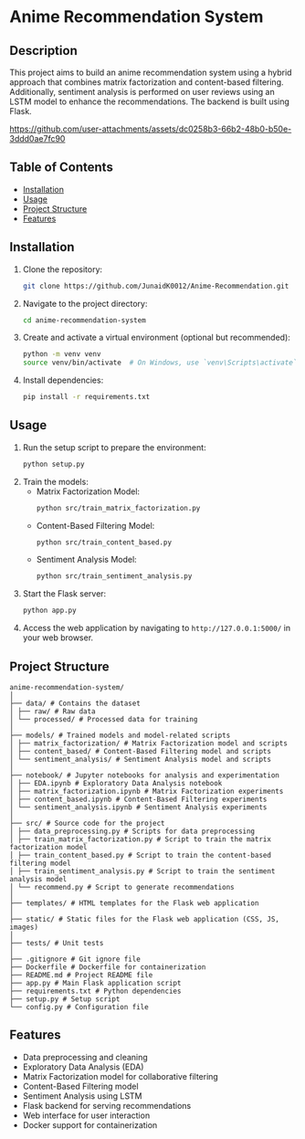 # Anime Recommendation System

## Description
This project aims to build an anime recommendation system using a hybrid approach that combines matrix factorization and content-based filtering. Additionally, sentiment analysis is performed on user reviews using an LSTM model to enhance the recommendations. The backend is built using Flask.



https://github.com/user-attachments/assets/dc0258b3-66b2-48b0-b50e-3ddd0ae7fc90


## Table of Contents
- [Installation](#installation)
- [Usage](#usage)
- [Project Structure](#project-structure)
- [Features](#features)

## Installation
1. Clone the repository:
    ```bash
    git clone https://github.com/JunaidK0012/Anime-Recommendation.git
    ```
2. Navigate to the project directory:
    ```bash
    cd anime-recommendation-system
    ```
3. Create and activate a virtual environment (optional but recommended):
    ```bash
    python -m venv venv
    source venv/bin/activate  # On Windows, use `venv\Scripts\activate`
    ```
4. Install dependencies:
    ```bash
    pip install -r requirements.txt
    ```

## Usage
1. Run the setup script to prepare the environment:
    ```bash
    python setup.py
    ```
2. Train the models:
    - Matrix Factorization Model:
        ```bash
        python src/train_matrix_factorization.py
        ```
    - Content-Based Filtering Model:
        ```bash
        python src/train_content_based.py
        ```
    - Sentiment Analysis Model:
        ```bash
        python src/train_sentiment_analysis.py
        ```
3. Start the Flask server:
    ```bash
    python app.py
    ```
4. Access the web application by navigating to `http://127.0.0.1:5000/` in your web browser.

## Project Structure
```
anime-recommendation-system/
│
├── data/ # Contains the dataset
│ ├── raw/ # Raw data
│ └── processed/ # Processed data for training
│
├── models/ # Trained models and model-related scripts
│ ├── matrix_factorization/ # Matrix Factorization model and scripts
│ ├── content_based/ # Content-Based Filtering model and scripts
│ └── sentiment_analysis/ # Sentiment Analysis model and scripts
│
├── notebook/ # Jupyter notebooks for analysis and experimentation
│ ├── EDA.ipynb # Exploratory Data Analysis notebook
│ ├── matrix_factorization.ipynb # Matrix Factorization experiments
│ ├── content_based.ipynb # Content-Based Filtering experiments
│ └── sentiment_analysis.ipynb # Sentiment Analysis experiments
│
├── src/ # Source code for the project
│ ├── data_preprocessing.py # Scripts for data preprocessing
│ ├── train_matrix_factorization.py # Script to train the matrix factorization model
│ ├── train_content_based.py # Script to train the content-based filtering model
│ ├── train_sentiment_analysis.py # Script to train the sentiment analysis model
│ └── recommend.py # Script to generate recommendations
│
├── templates/ # HTML templates for the Flask web application
│
├── static/ # Static files for the Flask web application (CSS, JS, images)
│
├── tests/ # Unit tests
│
├── .gitignore # Git ignore file
├── Dockerfile # Dockerfile for containerization
├── README.md # Project README file
├── app.py # Main Flask application script
├── requirements.txt # Python dependencies
├── setup.py # Setup script
└── config.py # Configuration file
```


## Features
- Data preprocessing and cleaning
- Exploratory Data Analysis (EDA)
- Matrix Factorization model for collaborative filtering
- Content-Based Filtering model
- Sentiment Analysis using LSTM
- Flask backend for serving recommendations
- Web interface for user interaction
- Docker support for containerization
